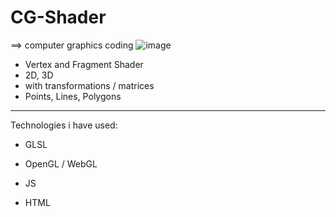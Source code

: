 # CG-Shader
==> computer graphics coding
![image](https://user-images.githubusercontent.com/56310257/137000317-7c0aea02-16d4-40dc-95d7-3c1bd6f69ff0.png)

- Vertex and Fragment Shader
- 2D, 3D
- with transformations / matrices
- Points, Lines, Polygons

____________________________________
 
Technologies i have used: 

- GLSL
- OpenGL / WebGL

- JS
- HTML
